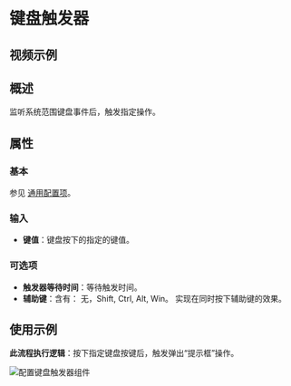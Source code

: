 # 键盘触发器

## 视频示例

## 概述 

监听系统范围键盘事件后，触发指定操作。

## 属性

### 基本

参见 [通用配置项](../../Appendix/CommonConfigurationItems.md)。

### 输入

- **键值**：键盘按下的指定的键值。

### 可选项

- **触发器等待时间**：等待触发时间。
- **辅助键**：含有： 无，Shift, Ctrl, Alt, Win。 实现在同时按下辅助键的效果。

## 使用示例

**此流程执行逻辑**：按下指定键盘按键后，触发弹出“提示框”操作。

![配置键盘触发器组件](https://docimages.blob.core.chinacloudapi.cn/images/Activities/keyboardtrigger20210508.png)
